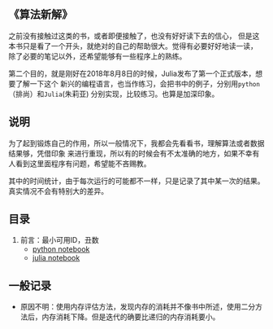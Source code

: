## 《算法新解》

之前没有接触过这类的书，或者即便接触了，也没有好好读下去的信心，
但是这本书只是看了一个开头，就绝对的自己的帮助很大。觉得有必要好好地读一读，
除了必要的笔记以外，还希望能够有一些程序上的熟练。

第二个目的，就是刚好在2018年8月8日的时候，Julia发布了第一个正式版本，想要了解一下这个
新兴的编程语言，也当作练习，会把书中的例子，分别用`python`（排尚）和`Julia`(朱莉亚)
分别实现，比较练习。也算是加深印象。

## 说明

为了起到锻炼自己的作用，所以一般情况下，我都会先看看书，理解算法或者数据结果够，凭借印象
来进行重现，所以有的时候会有不太准确的地方，如果不幸有人看到这里面程序有问题，希望能不吝赐教。

其中的时间统计，由于每次运行的可能都不一样，只是记录了其中某一次的结果。真实情况不会有特别大的差异。

## 目录

1. 前言：最小可用ID，丑数
    - [python notebook](python/Part_I_chapter_1.ipynb)
    - [julia notebook](julia/Part_I_chapter_1.ipynb)

## 一般记录

- 原因不明：使用内存评估方法，发现内存的消耗并不像书中所述，使用二分方法后，内存消耗下降。但是迭代的确要比递归的内存消耗要小。